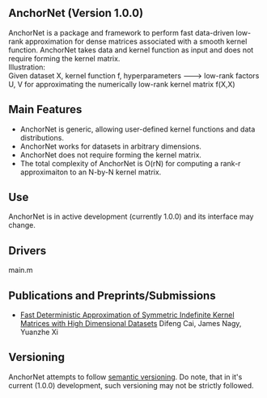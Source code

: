 ## AnchorNet (Version 1.0.0)
AnchorNet is a
package and framework to perform fast data-driven low-rank approximation for dense matrices associated with
a smooth kernel function. AnchorNet takes data and kernel function as input and does not require forming the kernel matrix.    
Illustration:    
Given dataset X, kernel function f, hyperparameters ---> low-rank factors U, V for approximating the numerically low-rank kernel matrix f(X,X)


## Main Features
* AnchorNet is generic, allowing user-defined kernel functions and data distributions. 
* AnchorNet works for datasets in arbitrary dimensions.
* AnchorNet does not require forming the kernel matrix.
* The total complexity of AnchorNet is O(rN) for computing a rank-r approximaiton to an N-by-N kernel matrix.

## Use
AnchorNet is in active development (currently 1.0.0) and its interface may change.

## Drivers
main.m

## Publications and Preprints/Submissions
 -  [Fast Deterministic Approximation of Symmetric Indefinite Kernel Matrices with High Dimensional Datasets](https://arxiv.org/abs/2102.05215) Difeng Cai, James Nagy, Yuanzhe Xi


## Versioning
AnchorNet attempts to follow [semantic versioning](https://www.semver.org). Do note, that in
it's current (1.0.0) development, such versioning may not be strictly
followed.
